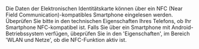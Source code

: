 Die Daten der Elektronischen Identitätskarte können über ein NFC (Near Field Communication)-kompatibles Smartphone eingelesen werden.
Übeprüfen Sie bitte in den technischen Eigenschaften Ihres Telefons, ob Ihr Smartphone NFC-kompatibel ist.
Falls Sie über ein Smartphone mit Android-Betriebssystem verfügen, übeprüfen Sie in den 'Eigenschaften', im Bereich 'WLAN und Netze', ob die NFC-Funktion aktiv ist.